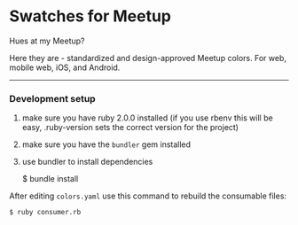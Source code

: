 # Swatches for Meetup

Hues at my Meetup?

Here they are - standardized and design-approved Meetup colors. For web, mobile web, iOS, and Android.

----

### Development setup

1. make sure you have ruby 2.0.0 installed (if you use rbenv this will be easy, .ruby-version sets the correct version for the project)
2. make sure you have the `bundler` gem installed
3. use bundler to install dependencies

	$ bundle install

After editing `colors.yaml` use this command to rebuild the consumable files:

	$ ruby consumer.rb
